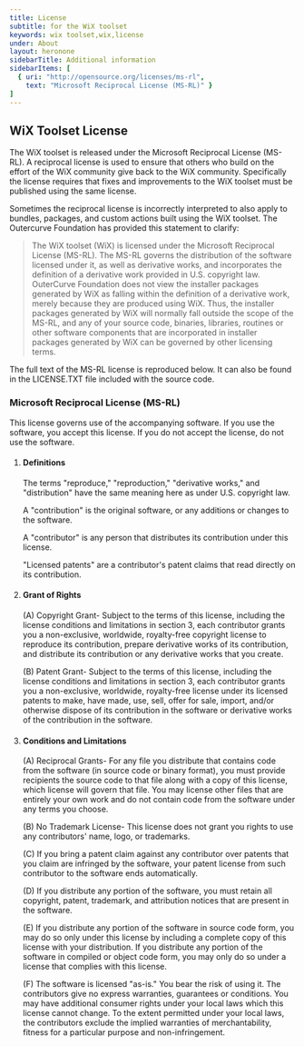 ```yaml
---
title: License
subtitle: for the WiX toolset
keywords: wix toolset,wix,license
under: About
layout: heronone
sidebarTitle: Additional information
sidebarItems: [
  { uri: "http://opensource.org/licenses/ms-rl",
    text: "Microsoft Reciprocal License (MS-RL)" }
]
---
```


## WiX Toolset License

The WiX toolset is released under the Microsoft Reciprocal License (MS-RL). A reciprocal license is used to ensure that others who build on the effort of the WiX community give back to the WiX community. Specifically the license requires that fixes and improvements to the WiX toolset must be published using the same license.

Sometimes the reciprocal license is incorrectly interpreted to also apply to bundles, packages, and custom actions built using the WiX toolset. The Outercurve Foundation has provided this statement to clarify:

> The WiX toolset (WiX) is licensed under the Microsoft Reciprocal License (MS-RL). The MS-RL governs the distribution of the software licensed under it, as well as derivative works, and incorporates the definition of a derivative work provided in U.S. copyright law. OuterCurve Foundation does not view the installer packages generated by WiX as falling within the definition of a derivative work, merely because they are produced using WiX.  Thus, the installer packages generated by WiX will normally fall outside the scope of the MS-RL, and any of your source code, binaries, libraries, routines or other software components that are incorporated in installer packages generated by WiX can be governed by other licensing terms. 

The full text of the MS-RL license is reproduced below. It can also be found in the LICENSE.TXT file included with the source code.

### Microsoft Reciprocal License (MS-RL)

This license governs use of the accompanying software. If you use the software, you accept this license. If you do not accept the license, do not use the software.

1. #### Definitions

   The terms "reproduce," "reproduction," "derivative works," and "distribution" have the same meaning here as under U.S. copyright law.

   A "contribution" is the original software, or any additions or changes to the software.

   A "contributor" is any person that distributes its contribution under this license.

   "Licensed patents" are a contributor's patent claims that read directly on its contribution.

2. #### Grant of Rights

   (A) Copyright Grant- Subject to the terms of this license, including the license conditions and limitations in section 3, each contributor grants you a non-exclusive, worldwide, royalty-free copyright license to reproduce its contribution, prepare derivative works of its contribution, and distribute its contribution or any derivative works that you create.

   (B) Patent Grant- Subject to the terms of this license, including the license conditions and limitations in section 3, each contributor grants you a non-exclusive, worldwide, royalty-free license under its licensed patents to make, have made, use, sell, offer for sale, import, and/or otherwise dispose of its contribution in the software or derivative works of the contribution in the software.

3. #### Conditions and Limitations

   (A) Reciprocal Grants- For any file you distribute that contains code from the software (in source code or binary format), you must provide recipients the source code to that file along with a copy of this license, which license will govern that file. You may license other files that are entirely your own work and do not contain code from the software under any terms you choose.

   (B) No Trademark License- This license does not grant you rights to use any contributors' name, logo, or trademarks.

   (C) If you bring a patent claim against any contributor over patents that you claim are infringed by the software, your patent license from such contributor to the software ends automatically.

   (D) If you distribute any portion of the software, you must retain all copyright, patent, trademark, and attribution notices that are present in the software.

   (E) If you distribute any portion of the software in source code form, you may do so only under this license by including a complete copy of this license with your distribution. If you distribute any portion of the software in compiled or object code form, you may only do so under a license that complies with this license.

   (F) The software is licensed "as-is." You bear the risk of using it. The contributors give no express warranties, guarantees or conditions. You may have additional consumer rights under your local laws which this license cannot change. To the extent permitted under your local laws, the contributors exclude the implied warranties of merchantability, fitness for a particular purpose and non-infringement.
